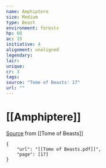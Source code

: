 ```yaml
---
name: Amphiptere
size: Medium
type: Beast
environment: forests
hp: 60
ac: 15
initiative: 4
alignment: unaligned
legendary: 
lair: 
unique: 
cr: 3
tags: 
source: "Tome of Beasts: 17"
url: ""
---
```

# [[Amphiptere]]

[Source](zotero://open-pdf/library/items/ULEQWHJM?page=17) from [[Tome of Beasts]]

```pdf
{
	"url": "[[Tome of Beasts.pdf]]",
	"page": [17]
}
```

